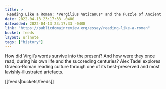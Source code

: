 ```yaml
---
title: > 
 Reading Like a Roman: *Vergilius Vaticanus* and the Puzzle of Ancient Book Culture
date: 2022-04-13 23:17:33 -0400
dateadded: 2022-04-13 23:17:33 -0400
link: "https://publicdomainreview.org/essay/reading-like-a-roman"
bucket: feeds
layout: urlnote
tags: ["history"]
--- 
```

How did Virgil’s words survive into the present? And how were they once read, during his own life and the succeeding centuries? Alex Tadel explores Graeco-Roman reading culture through one of its best-preserved and most lavishly-illustrated artefacts.
 <!-- end excerpt --> 
<div class='bucket'>[[feeds|buckets/feeds]]</div> 
